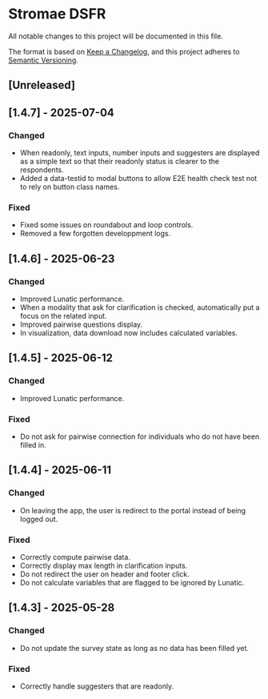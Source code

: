# Stromae DSFR

All notable changes to this project will be documented in this file.

The format is based on [Keep a Changelog](https://keepachangelog.com/en/1.1.0/),
and this project adheres to [Semantic Versioning](https://semver.org/spec/v2.0.0.html).

## [Unreleased]

## [1.4.7] - 2025-07-04

### Changed

- When readonly, text inputs, number inputs and suggesters are displayed as a simple text so that their readonly status is clearer to the respondents.
- Added a data-testid to modal buttons to allow E2E health check test not to rely on button class names.

### Fixed

- Fixed some issues on roundabout and loop controls.
- Removed a few forgotten developpment logs.

## [1.4.6] - 2025-06-23

### Changed

- Improved Lunatic performance.
- When a modality that ask for clarification is checked, automatically put a focus on the related input.
- Improved pairwise questions display.
- In visualization, data download now includes calculated variables.

## [1.4.5] - 2025-06-12

### Changed

- Improved Lunatic performance.

### Fixed

- Do not ask for pairwise connection for individuals who do not have been filled in.

## [1.4.4] - 2025-06-11

### Changed

- On leaving the app, the user is redirect to the portal instead of being logged out.

### Fixed

- Correctly compute pairwise data.
- Correctly display max length in clarification inputs.
- Do not redirect the user on header and footer click.
- Do not calculate variables that are flagged to be ignored by Lunatic.

## [1.4.3] - 2025-05-28

### Changed

- Do not update the survey state as long as no data has been filled yet.

### Fixed

- Correctly handle suggesters that are readonly.

